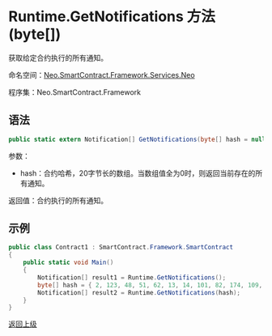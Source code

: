 # Runtime.GetNotifications 方法 (byte[])

获取给定合约执行的所有通知。

命名空间：[Neo.SmartContract.Framework.Services.Neo](../../neo.md)

程序集：Neo.SmartContract.Framework

## 语法

```c#
public static extern Notification[] GetNotifications(byte[] hash = null)
```

参数：

- hash：合约哈希，20字节长的数组。当数组值全为0时，则返回当前存在的所有通知。

返回值：合约执行的所有通知。

## 示例

```c#
public class Contract1 : SmartContract.Framework.SmartContract
{
    public static void Main()
    {
        Notification[] result1 = Runtime.GetNotifications();
        byte[] hash = { 2, 123, 48, 51, 62, 13, 14, 101, 82, 174, 109, 29, 169, 249, 64, 159, 85, 30, 53, 238};
        Notification[] result2 = Runtime.GetNotifications(hash);
    }
}
```

[返回上级](../Runtime.md)
